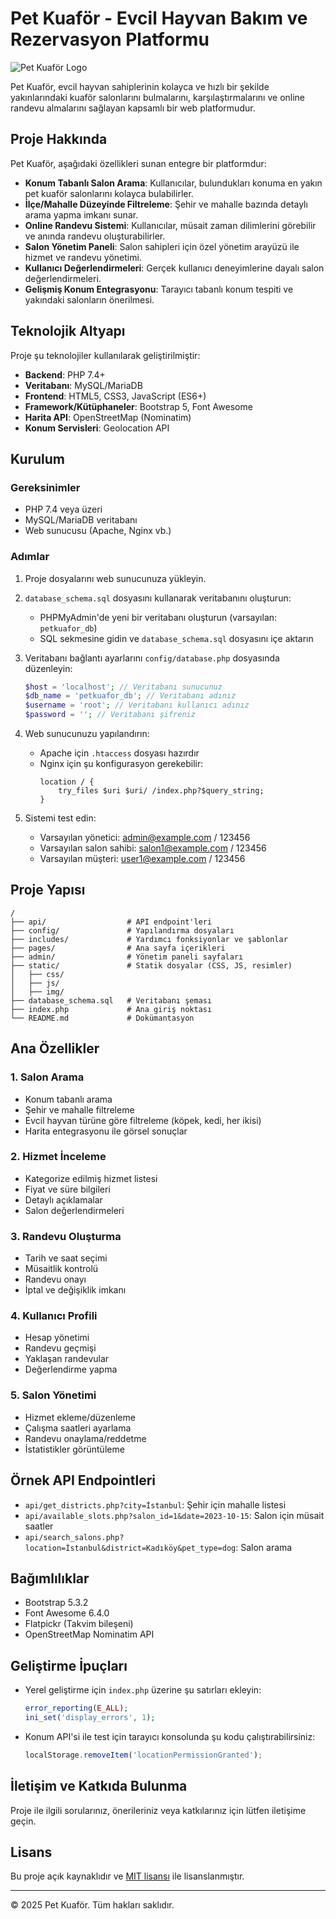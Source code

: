 # Pet Kuaför - Evcil Hayvan Bakım ve Rezervasyon Platformu

![Pet Kuaför Logo](static/img/logo.png)

Pet Kuaför, evcil hayvan sahiplerinin kolayca ve hızlı bir şekilde yakınlarındaki kuaför salonlarını bulmalarını, karşılaştırmalarını ve online randevu almalarını sağlayan kapsamlı bir web platformudur.

## Proje Hakkında

Pet Kuaför, aşağıdaki özellikleri sunan entegre bir platformdur:

- **Konum Tabanlı Salon Arama**: Kullanıcılar, bulundukları konuma en yakın pet kuaför salonlarını kolayca bulabilirler.
- **İlçe/Mahalle Düzeyinde Filtreleme**: Şehir ve mahalle bazında detaylı arama yapma imkanı sunar.
- **Online Randevu Sistemi**: Kullanıcılar, müsait zaman dilimlerini görebilir ve anında randevu oluşturabilirler.
- **Salon Yönetim Paneli**: Salon sahipleri için özel yönetim arayüzü ile hizmet ve randevu yönetimi.
- **Kullanıcı Değerlendirmeleri**: Gerçek kullanıcı deneyimlerine dayalı salon değerlendirmeleri.
- **Gelişmiş Konum Entegrasyonu**: Tarayıcı tabanlı konum tespiti ve yakındaki salonların önerilmesi.

## Teknolojik Altyapı

Proje şu teknolojiler kullanılarak geliştirilmiştir:

- **Backend**: PHP 7.4+
- **Veritabanı**: MySQL/MariaDB
- **Frontend**: HTML5, CSS3, JavaScript (ES6+)
- **Framework/Kütüphaneler**: Bootstrap 5, Font Awesome
- **Harita API**: OpenStreetMap (Nominatim)
- **Konum Servisleri**: Geolocation API

## Kurulum

### Gereksinimler
- PHP 7.4 veya üzeri
- MySQL/MariaDB veritabanı
- Web sunucusu (Apache, Nginx vb.)

### Adımlar

1. Proje dosyalarını web sunucunuza yükleyin.

2. `database_schema.sql` dosyasını kullanarak veritabanını oluşturun:
   - PHPMyAdmin'de yeni bir veritabanı oluşturun (varsayılan: `petkuafor_db`)
   - SQL sekmesine gidin ve `database_schema.sql` dosyasını içe aktarın

3. Veritabanı bağlantı ayarlarını `config/database.php` dosyasında düzenleyin:
   ```php
   $host = 'localhost'; // Veritabanı sunucunuz
   $db_name = 'petkuafor_db'; // Veritabanı adınız
   $username = 'root'; // Veritabanı kullanıcı adınız
   $password = ''; // Veritabanı şifreniz
   ```

4. Web sunucunuzu yapılandırın:
   - Apache için `.htaccess` dosyası hazırdır
   - Nginx için şu konfigurasyon gerekebilir:
     ```
     location / {
         try_files $uri $uri/ /index.php?$query_string;
     }
     ```

5. Sistemi test edin:
   - Varsayılan yönetici: admin@example.com / 123456
   - Varsayılan salon sahibi: salon1@example.com / 123456 
   - Varsayılan müşteri: user1@example.com / 123456

## Proje Yapısı

```
/
├── api/                  # API endpoint'leri
├── config/               # Yapılandırma dosyaları
├── includes/             # Yardımcı fonksiyonlar ve şablonlar
├── pages/                # Ana sayfa içerikleri
├── admin/                # Yönetim paneli sayfaları
├── static/               # Statik dosyalar (CSS, JS, resimler)
│   ├── css/
│   ├── js/
│   ├── img/
├── database_schema.sql   # Veritabanı şeması
├── index.php             # Ana giriş noktası
└── README.md             # Dokümantasyon
```

## Ana Özellikler

### 1. Salon Arama
- Konum tabanlı arama
- Şehir ve mahalle filtreleme
- Evcil hayvan türüne göre filtreleme (köpek, kedi, her ikisi)
- Harita entegrasyonu ile görsel sonuçlar

### 2. Hizmet İnceleme
- Kategorize edilmiş hizmet listesi
- Fiyat ve süre bilgileri
- Detaylı açıklamalar
- Salon değerlendirmeleri

### 3. Randevu Oluşturma
- Tarih ve saat seçimi
- Müsaitlik kontrolü
- Randevu onayı
- İptal ve değişiklik imkanı

### 4. Kullanıcı Profili
- Hesap yönetimi
- Randevu geçmişi
- Yaklaşan randevular
- Değerlendirme yapma

### 5. Salon Yönetimi
- Hizmet ekleme/düzenleme
- Çalışma saatleri ayarlama
- Randevu onaylama/reddetme
- İstatistikler görüntüleme

## Örnek API Endpointleri

- `api/get_districts.php?city=İstanbul`: Şehir için mahalle listesi
- `api/available_slots.php?salon_id=1&date=2023-10-15`: Salon için müsait saatler
- `api/search_salons.php?location=İstanbul&district=Kadıköy&pet_type=dog`: Salon arama

## Bağımlılıklar

- Bootstrap 5.3.2
- Font Awesome 6.4.0
- Flatpickr (Takvim bileşeni)
- OpenStreetMap Nominatim API

## Geliştirme İpuçları

- Yerel geliştirme için `index.php` üzerine şu satırları ekleyin:
  ```php
  error_reporting(E_ALL);
  ini_set('display_errors', 1);
  ```

- Konum API'si ile test için tarayıcı konsolunda şu kodu çalıştırabilirsiniz:
  ```javascript
  localStorage.removeItem('locationPermissionGranted');
  ```

## İletişim ve Katkıda Bulunma

Proje ile ilgili sorularınız, önerileriniz veya katkılarınız için lütfen iletişime geçin.

## Lisans

Bu proje açık kaynaklıdır ve [MIT lisansı](LICENSE) ile lisanslanmıştır.

---

&copy; 2025 Pet Kuaför. Tüm hakları saklıdır.